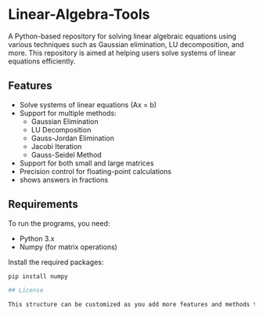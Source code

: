 # Linear-Algebra-Tools

A Python-based repository for solving linear algebraic equations using various techniques such as Gaussian elimination, LU decomposition, and more. This repository is aimed at helping users solve systems of linear equations efficiently.

## Features
- Solve systems of linear equations (Ax = b)
- Support for multiple methods:
  - Gaussian Elimination
  - LU Decomposition
  - Gauss-Jordan Elimination
  - Jacobi Iteration
  - Gauss-Seidel Method
- Support for both small and large matrices
- Precision control for floating-point calculations
- shows answers in fractions 
## Requirements

To run the programs, you need:
- Python 3.x
- Numpy (for matrix operations)

Install the required packages:
```bash
pip install numpy

## License

This structure can be customized as you add more features and methods to your repo. Let me know if you need help with specific sections!
